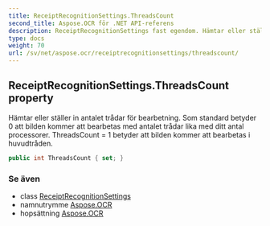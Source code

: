 ```yaml
---
title: ReceiptRecognitionSettings.ThreadsCount
second_title: Aspose.OCR för .NET API-referens
description: ReceiptRecognitionSettings fast egendom. Hämtar eller ställer in antalet trådar för bearbetning. Som standard betyder 0 att bilden kommer att bearbetas med antalet trådar lika med ditt antal processorer. ThreadsCount  1 betyder att bilden kommer att bearbetas i huvudtråden.
type: docs
weight: 70
url: /sv/net/aspose.ocr/receiptrecognitionsettings/threadscount/
---
```

## ReceiptRecognitionSettings.ThreadsCount property

Hämtar eller ställer in antalet trådar för bearbetning. Som standard betyder 0 att bilden kommer att bearbetas med antalet trådar lika med ditt antal processorer. ThreadsCount = 1 betyder att bilden kommer att bearbetas i huvudtråden.

```csharp
public int ThreadsCount { set; }
```

### Se även

* class [ReceiptRecognitionSettings](../)
* namnutrymme [Aspose.OCR](../../receiptrecognitionsettings/)
* hopsättning [Aspose.OCR](../../../)


